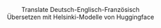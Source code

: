 <div align=center>Translate Deutsch-Englisch-Französisch</div>
<div align=center>Übersetzen mit Helsinki-Modelle von Huggingface</div>
 

